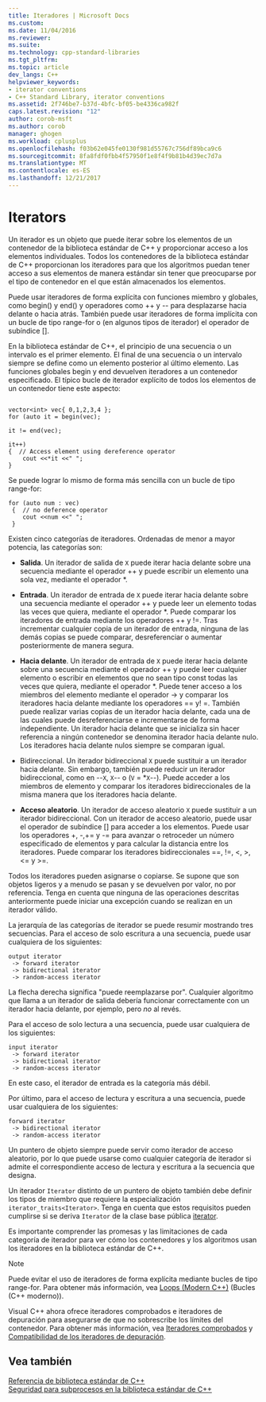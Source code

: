 ```yaml
---
title: Iteradores | Microsoft Docs
ms.custom: 
ms.date: 11/04/2016
ms.reviewer: 
ms.suite: 
ms.technology: cpp-standard-libraries
ms.tgt_pltfrm: 
ms.topic: article
dev_langs: C++
helpviewer_keywords:
- iterator conventions
- C++ Standard Library, iterator conventions
ms.assetid: 2f746be7-b37d-4bfc-bf05-be4336ca982f
caps.latest.revision: "12"
author: corob-msft
ms.author: corob
manager: ghogen
ms.workload: cplusplus
ms.openlocfilehash: f03b62e045fe0130f981d55767c756df89bca9c6
ms.sourcegitcommit: 8fa8fdf0fbb4f57950f1e8f4f9b81b4d39ec7d7a
ms.translationtype: MT
ms.contentlocale: es-ES
ms.lasthandoff: 12/21/2017
---
```

# <a name="iterators"></a>Iterators
Un iterador es un objeto que puede iterar sobre los elementos de un contenedor de la biblioteca estándar de C++ y proporcionar acceso a los elementos individuales. Todos los contenedores de la biblioteca estándar de C++ proporcionan los iteradores para que los algoritmos puedan tener acceso a sus elementos de manera estándar sin tener que preocuparse por el tipo de contenedor en el que están almacenados los elementos.  
  
 Puede usar iteradores de forma explícita con funciones miembro y globales, como begin() y end() y operadores como ++ y -- para desplazarse hacia delante o hacia atrás. También puede usar iteradores de forma implícita con un bucle de tipo range-for o (en algunos tipos de iterador) el operador de subíndice [].  
  
 En la biblioteca estándar de C++, el principio de una secuencia o un intervalo es el primer elemento. El final de una secuencia o un intervalo siempre se define como un elemento posterior al último elemento. Las funciones globales begin y end devuelven iteradores a un contenedor especificado. El típico bucle de iterador explícito de todos los elementos de un contenedor tiene este aspecto:  
  
```  
 
vector<int> vec{ 0,1,2,3,4 };  
for (auto it = begin(vec);

it != end(vec);

it++)  
{  // Access element using dereference operator
    cout <<*it <<" ";  
}  
```  
  
 Se puede lograr lo mismo de forma más sencilla con un bucle de tipo range-for:  
  
```  
for (auto num : vec)  
 {  // no deference operator
    cout <<num <<" ";  
 }  
```  
  
 Existen cinco categorías de iteradores. Ordenadas de menor a mayor potencia, las categorías son:  
  
- **Salida**. Un iterador de salida de `X` puede iterar hacia delante sobre una secuencia mediante el operador ++ y puede escribir un elemento una sola vez, mediante el operador *.  
  
- **Entrada**. Un iterador de entrada de `X` puede iterar hacia delante sobre una secuencia mediante el operador ++ y puede leer un elemento todas las veces que quiera, mediante el operador *. Puede comparar los iteradores de entrada mediante los operadores ++ y !=. Tras incrementar cualquier copia de un iterador de entrada, ninguna de las demás copias se puede comparar, desreferenciar o aumentar posteriormente de manera segura.  
  
- **Hacia delante**. Un iterador de entrada de `X` puede iterar hacia delante sobre una secuencia mediante el operador ++ y puede leer cualquier elemento o escribir en elementos que no sean tipo const todas las veces que quiera, mediante el operador *. Puede tener acceso a los miembros del elemento mediante el operador -> y comparar los iteradores hacia delante mediante los operadores == y! =. También puede realizar varias copias de un iterador hacia delante, cada una de las cuales puede desreferenciarse e incrementarse de forma independiente. Un iterador hacia delante que se inicializa sin hacer referencia a ningún contenedor se denomina iterador hacia delante nulo. Los iteradores hacia delante nulos siempre se comparan igual.  
  
-   Bidireccional. Un iterador bidireccional `X` puede sustituir a un iterador hacia delante. Sin embargo, también puede reducir un iterador bidireccional, como en --`X`, `X`-- o (`V` = *`X`--). Puede acceder a los miembros de elemento y comparar los iteradores bidireccionales de la misma manera que los iteradores hacia delante.  
  
- **Acceso aleatorio**. Un iterador de acceso aleatorio `X` puede sustituir a un iterador bidireccional. Con un iterador de acceso aleatorio, puede usar el operador de subíndice [] para acceder a los elementos. Puede usar los operadores +, -,+= y -= para avanzar o retroceder un número especificado de elementos y para calcular la distancia entre los iteradores. Puede comparar los iteradores bidireccionales ==, !=, \<, >, \<= y >=.  
  
 Todos los iteradores pueden asignarse o copiarse. Se supone que son objetos ligeros y a menudo se pasan y se devuelven por valor, no por referencia. Tenga en cuenta que ninguna de las operaciones descritas anteriormente puede iniciar una excepción cuando se realizan en un iterador válido.  
  
 La jerarquía de las categorías de iterador se puede resumir mostrando tres secuencias. Para el acceso de solo escritura a una secuencia, puede usar cualquiera de los siguientes:  
  
```  
output iterator  
 -> forward iterator  
 -> bidirectional iterator  
 -> random-access iterator  
```  
  
 La flecha derecha significa "puede reemplazarse por". Cualquier algoritmo que llama a un iterador de salida debería funcionar correctamente con un iterador hacia delante, por ejemplo, pero *no* al revés.  
  
 Para el acceso de solo lectura a una secuencia, puede usar cualquiera de los siguientes:  
  
```  
input iterator  
 -> forward iterator  
 -> bidirectional iterator  
 -> random-access iterator  
```  
  
 En este caso, el iterador de entrada es la categoría más débil.  
  
 Por último, para el acceso de lectura y escritura a una secuencia, puede usar cualquiera de los siguientes:  
  
```  
forward iterator  
 -> bidirectional iterator  
 -> random-access iterator  
```  
  
 Un puntero de objeto siempre puede servir como iterador de acceso aleatorio, por lo que puede usarse como cualquier categoría de iterador si admite el correspondiente acceso de lectura y escritura a la secuencia que designa.  
  
 Un iterador `Iterator` distinto de un puntero de objeto también debe definir los tipos de miembro que requiere la especialización `iterator_traits<Iterator>`. Tenga en cuenta que estos requisitos pueden cumplirse si se deriva `Iterator` de la clase base pública [iterator](../standard-library/iterator-struct.md).  
  
 Es importante comprender las promesas y las limitaciones de cada categoría de iterador para ver cómo los contenedores y los algoritmos usan los iteradores en la biblioteca estándar de C++.  
  
> [!NOTE]
>  Puede evitar el uso de iteradores de forma explícita mediante bucles de tipo range-for. Para obtener más información, vea [Loops (Modern C++)](http://msdn.microsoft.com/en-us/b1b2779c-750e-4576-a514-a84178eae9da) (Bucles (C++ moderno)).  
  
 Visual C++ ahora ofrece iteradores comprobados e iteradores de depuración para asegurarse de que no sobrescribe los límites del contenedor. Para obtener más información, vea [Iteradores comprobados](../standard-library/checked-iterators.md) y [Compatibilidad de los iteradores de depuración](../standard-library/debug-iterator-support.md).  
  
## <a name="see-also"></a>Vea también  
 [Referencia de biblioteca estándar de C++](../standard-library/cpp-standard-library-reference.md)   
 [Seguridad para subprocesos en la biblioteca estándar de C++](../standard-library/thread-safety-in-the-cpp-standard-library.md)

